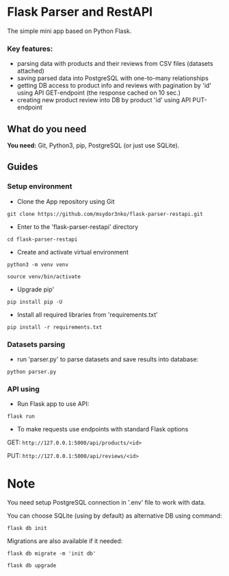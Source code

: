 # Flask Parser and RestAPI
The simple mini app based on Python Flask.

### Key features:
- parsing data with products and their reviews from CSV files (datasets attached)
- saving parsed data into PostgreSQL with one-to-many relationships
- getting DB access to product info and reviews with pagination by 'id' using API GET-endpoint (the response cached on 10 sec.)
- creating new product review into DB by product 'id' using API PUT-endpoint


## What do you need

**You need:** Git, Python3, pip, PostgreSQL (or just use SQLite).


## Guides

### Setup environment

* Clone the App repository using Git

`git clone https://github.com/msydor3nko/flask-parser-restapi.git`

* Enter to the 'flask-parser-restapi' directory

`cd flask-parser-restapi`

* Create and activate virtual environment

`python3 -m venv venv`

`source venv/bin/activate`

* Upgrade pip'

`pip install pip -U`

* Install all required libraries from 'requirements.txt'

`pip install -r requirements.txt`

### Datasets parsing 

* run 'parser.py' to parse datasets and save results into database:

`python parser.py`


### API using

* Run Flask app to use API:

`flask run`

* To make requests use endpoints with standard Flask options

GET: `http://127.0.0.1:5000/api/products/<id>`

PUT: `http://127.0.0.1:5000/api/reviews/<id>`


# Note
You need setup PostgreSQL connection in '.env' file to work with data.

You can choose SQLite (using by default) as alternative DB using command:

`flask db init`

Migrations are also available if it needed:

`flask db migrate -m 'init db'`

`flask db upgrade`